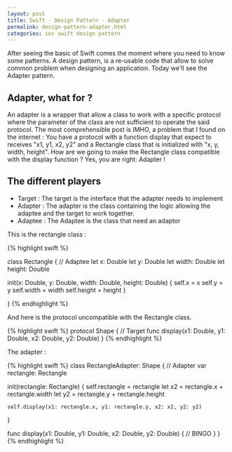 ```yaml
---
layout: post
title: Swift - Design Pattern - Adapter
permalink: design-pattern-adapter.html
categories: ios swift design pattern
---
```


After seeing the basic of Swift comes the moment where you need to know some patterns. A design pattern, is a re-usable code that allow to solve common problem when designing an application. Today we'll see the Adapter pattern.

## Adapter, what for ?

An adapter is a wrapper that allow a class to work with a specific protocol where the parameter of the class are not sufficient to operate the said protocol.
The most comprehensible post is IMHO, a problem that I found on the internet :
You have a protocol with a function display that expect to receives "x1, y1, x2, y2" and a Rectangle class that is initialized with "x, y, width, height". How are we going to make the Rectangle class compatible with the display function ? Yes, you are right: Adapter !


## The different players

* Target : The target is the interface that the adapter needs to implement
* Adapter : The adapter is the class containing the logic allowing the adaptee and the target to work together.
* Adaptee : The Adaptee is the class that need an adaptor

This is the rectangle class :

{% highlight swift %}

class Rectangle { // Adaptee
  let x: Double
  let y: Double
  let width: Double
  let height: Double
  
  init(x: Double, y: Double, width: Double, height: Double) {
    self.x = x
    self.y = y
    self.width = width
    self.height = height
  }
  
}
{% endhighlight %}

And here is the protocol uncompatible with the Rectangle class.

{% highlight swift %}
protocol Shape { // Target
  func display(x1: Double, y1: Double, x2: Double, y2: Double)
}
{% endhighlight %}

The adapter :

{% highlight swift %}
class RectangleAdapter: Shape { // Adapter
  var rectangle: Rectangle
  
  init(rectangle: Rectangle) {
    self.rectangle = rectangle
    let x2 = rectangle.x + rectangle.width
    let y2 = rectangle.y + rectangle.height
    
    self.display(x1: rectangle.x, y1: rectangle.y, x2: x2, y2: y2)
  }
  
  func display(x1: Double, y1: Double, x2: Double, y2: Double) {
    // BINGO
  }
}
{% endhighlight %}







